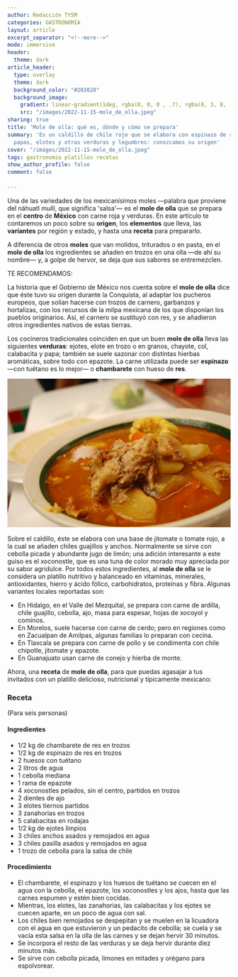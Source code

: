 ```yaml
---
author: Redacción TYSM
categories: GASTRONOMIA
layout: article
excerpt_separator: "<!--more-->"
mode: immersive
header:
  theme: dark
article_header:
  type: overlay
  theme: dark
  background_color: "#203028"
  background_image:
    gradient: linear-gradient(1deg, rgba(0, 0, 0 , .7), rgba(8, 3, 8, .9))
    src: "/images/2022-11-15-mole_de_olla.jpeg"
sharing: true
title: 'Mole de olla: qué es, dónde y cómo se prepara'
summary: 'Es un caldillo de chile rojo que se elabora con espinazo de res, ejotes,
  papas, elotes y otras verduras y legumbres: conozcamos su origen'
cover: "/images/2022-11-15-mole_de_olla.jpeg"
tags: gastronomia platillos recetas
show_author_profile: false
comment: false

---
```

Una de las variedades de los mexicanísimos moles —palabra que proviene del náhuatl _mulli_, que significa 'salsa'— es el **mole de olla** que se prepara en el **centro** de **México** con carne roja y verduras. En este artículo te contaremos un poco sobre su **origen**, los **elementos** que lleva, las **variantes** por región y estado, y hasta una **receta** para prepararlo.

A diferencia de otros **moles** que van molidos, triturados o en pasta, en el **mole de olla** los ingredientes se añaden en trozos en una olla —de ahí su nombre— y, a golpe de hervor, se deja que sus sabores se entremezclen.

TE RECOMENDAMOS:

La historia que el Gobierno de México nos cuenta sobre el **mole de olla** dice que éste tuvo su origen durante la Conquista, al adaptar los pucheros europeos, que solían hacerse con trozos de carnero, garbanzos y hortalizas, con los recursos de la milpa mexicana de los que disponían los pueblos originarios. Así, el carnero se sustituyó con res, y se añadieron otros ingredientes nativos de estas tierras.

Los cocineros tradicionales coinciden en que un buen **mole de olla** lleva las siguientes **verduras**: ejotes, elote en trozo o en granos, chayote, col, calabacita y papa; también se suele sazonar con distintas hierbas aromáticas, sobre todo con epazote. La carne utilizada puede ser **espinazo** —con tuétano es lo mejor— o **chambarete** con hueso de **res**.

![](/images/2022-11-15-mole_de_olla.jpeg)

Sobre el caldillo, éste se elabora con una base de jitomate o tomate rojo, a la cual se añaden chiles guajillos y anchos. Normalmente se sirve con cebolla picada y abundante jugo de limón; una adición interesante a este guiso es el xoconostle, que es una tuna de color morado muy apreciada por su sabor agridulce. Por todos estos ingredientes, al **mole de olla** se le considera un platillo nutritivo y balanceado en vitaminas, minerales, antioxidantes, hierro y ácido fólico, carbohidratos, proteínas y fibra. Algunas variantes locales reportadas son:

* En Hidalgo, en el Valle del Mezquital, se prepara con carne de ardilla, chile guajillo, cebolla, ajo, masa para espesar, hojas de xocoyol y cominos.
* En Morelos, suele hacerse con carne de cerdo; pero en regiones como en Zacualpan de Amilpas, algunas familias lo preparan con cecina.
* En Tlaxcala se prepara con carne de pollo y se condimenta con chile chipotle, jitomate y epazote.
* En Guanajuato usan carne de conejo y hierba de monte.

Ahora, una **receta** de **mole de olla**, para que puedas agasajar a tus invitados con un platillo delicioso, nutricional y típicamente mexicano:

### Receta

(Para seis personas)

#### Ingredientes

* 1/2 kg de chambarete de res en trozos
* 1/2 kg de espinazo de res en trozos
* 2 huesos con tuétano
* 2 litros de agua
* 1 cebolla mediana
* 1 rama de epazote
* 4 xoconostles pelados, sin el centro, partidos en trozos
* 2 dientes de ajo
* 3 elotes tiernos partidos
* 3 zanahorias en trozos
* 5 calabacitas en rodajas
* 1/2 kg de ejotes limpios
* 3 chiles anchos asados y remojados en agua
* 3 chiles pasilla asados y remojados en agua
* 1 trozo de cebolla para la salsa de chile

#### Procedimiento

* El chambarete, el espinazo y los huesos de tuétano se cuecen en el agua con la cebolla, el epazote, los xoconostles y los ajos, hasta que las carnes espumen y estén bien cocidas. 
* Mientras, los elotes, las zanahorias, las calabacitas y los ejotes se cuecen aparte, en un poco de agua con sal. 
* Los chiles bien remojados se despepitan y se muelen en la licuadora con el agua en que estuvieron y un pedacito de cebolla; se cuela y se vacía esta salsa en la olla de las carnes y se dejan hervir 30 minutos.
* Se incorpora el resto de las verduras y se deja hervir durante diez minutos más.
* Se sirve con cebolla picada, limones en mitades y orégano para espolvorear.